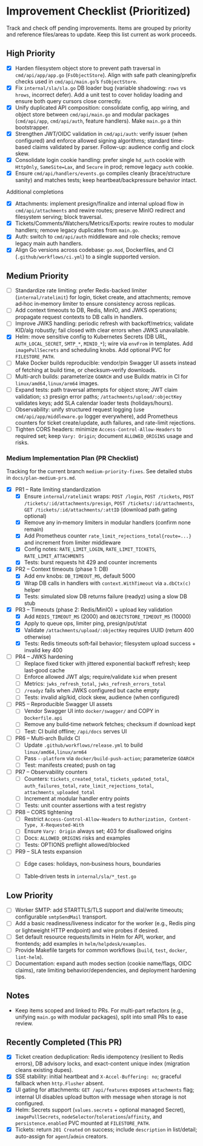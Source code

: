 # Improvement Checklist (Prioritized)

Track and check off pending improvements. Items are grouped by priority and reference files/areas to update. Keep this list current as work proceeds.

## High Priority

- [x] Harden filesystem object store to prevent path traversal in `cmd/api/app/app.go` (`FsObjectStore`). Align with safe path cleaning/prefix checks used in `cmd/api/main.go`’s `fsObjectStore`.
- [x] Fix `internal/sla/sla.go` DB loader bug (variable shadowing: `rows` vs `hrows`, incorrect defer). Add a unit test to cover holiday loading and ensure both query cursors close correctly.
- [x] Unify duplicated API composition: consolidate config, app wiring, and object store between `cmd/api/main.go` and modular packages (`cmd/api/app`, `cmd/api/auth`, feature handlers). Make `main.go` a thin bootstrapper.
- [x] Strengthen JWT/OIDC validation in `cmd/api/auth`: verify issuer (when configured) and enforce allowed signing algorithms; standard time-based claims validated by parser. Follow-up: audience config and clock skew.
- [x] Consolidate login cookie handling: prefer single `hd_auth` cookie with `HttpOnly`, `SameSite=Lax`, and `Secure` in prod; remove legacy `auth` cookie.
- [x] Ensure `cmd/api/handlers/events.go` compiles cleanly (brace/structure sanity) and matches tests; keep heartbeat/backpressure behavior intact.

Additional completions

- [x] Attachments: implement presign/finalize and internal upload flow in `cmd/api/attachments` and rewire routes; preserve MinIO redirect and filesystem serving; block traversal.
- [x] Tickets/Comments/Watchers/Metrics/Exports: rewire routes to modular handlers; remove legacy duplicates from `main.go`.
- [x] Auth: switch to `cmd/api/auth` middleware and role checks; remove legacy main auth handlers.
- [x] Align Go versions across codebase: `go.mod`, Dockerfiles, and CI (`.github/workflows/ci.yml`) to a single supported version.

## Medium Priority

- [ ] Standardize rate limiting: prefer Redis-backed limiter (`internal/ratelimit`) for login, ticket create, and attachments; remove ad‑hoc in‑memory limiter to ensure consistency across replicas.
- [ ] Add context timeouts to DB, Redis, MinIO, and JWKS operations; propagate request contexts to DB calls in handlers.
- [ ] Improve JWKS handling: periodic refresh with backoff/metrics; validate KID/alg robustly; fail closed with clear errors when JWKS unavailable.
- [x] Helm: move sensitive config to Kubernetes Secrets (DB URL, `AUTH_LOCAL_SECRET`, `SMTP_*`, `MINIO_*`); wire via `envFrom` in templates. Add `imagePullSecrets` and scheduling knobs. Add optional PVC for `FILESTORE_PATH`.
- [ ] Make Docker builds reproducible: vendor/pin Swagger UI assets instead of fetching at build time, or checksum‑verify downloads.
- [ ] Multi-arch builds: parameterize `GOARCH` and use Buildx matrix in CI for `linux/amd64,linux/arm64` images.
- [ ] Expand tests: path traversal attempts for object store; JWT claim validation; `s3` presign error paths; `/attachments/upload/:objectKey` validates keys; add SLA calendar loader tests (holidays/hours).
- [ ] Observability: unify structured request logging (use `cmd/api/app/middleware.go` logger everywhere), add Prometheus counters for ticket create/update, auth failures, and rate-limit rejections.
- [ ] Tighten CORS headers: minimize `Access-Control-Allow-Headers` to required set; keep `Vary: Origin`; document `ALLOWED_ORIGINS` usage and risks.

### Medium Implementation Plan (PR Checklist)

Tracking for the current branch `medium-priority-fixes`. See detailed stubs in `docs/plan-medium-prs.md`.

- [x] PR1 – Rate limiting standardization
  - [x] Ensure `internal/ratelimit` wraps: `POST /login`, `POST /tickets`, `POST /tickets/:id/attachments/presign`, `POST /tickets/:id/attachments`, `GET /tickets/:id/attachments/:attID` (download path gating optional)
  - [x] Remove any in‑memory limiters in modular handlers (confirm none remain)
  - [x] Add Prometheus counter `rate_limit_rejections_total{route=...}` and increment from limiter middleware
  - [x] Config notes: `RATE_LIMIT_LOGIN`, `RATE_LIMIT_TICKETS`, `RATE_LIMIT_ATTACHMENTS`
  - [x] Tests: burst requests hit 429 and counter increments

- [x] PR2 – Context timeouts (phase 1: DB)
  - [x] Add env knobs: `DB_TIMEOUT_MS`, default 5000
  - [x] Wrap DB calls in handlers with `context.WithTimeout` via `a.dbCtx(c)` helper
  - [x] Tests: simulated slow DB returns failure (readyz) using a slow DB stub

- [x] PR3 – Timeouts (phase 2: Redis/MinIO) + upload key validation
  - [x] Add `REDIS_TIMEOUT_MS` (2000) and `OBJECTSTORE_TIMEOUT_MS` (10000)
  - [x] Apply to queue ops, limiter ping, presign/put/stat
  - [x] Validate `/attachments/upload/:objectKey` requires UUID (return 400 otherwise)
  - [x] Tests: Redis timeouts soft‑fail behavior; filesystem upload success + invalid key 400

- [ ] PR4 – JWKS hardening
  - [ ] Replace fixed ticker with jittered exponential backoff refresh; keep last‑good cache
  - [ ] Enforce allowed JWT algs; require/validate `kid` when present
  - [ ] Metrics: `jwks_refresh_total`, `jwks_refresh_errors_total`
  - [ ] `/readyz` fails when JWKS configured but cache empty
  - [ ] Tests: invalid alg/kid, clock skew, audience (when configured)

- [ ] PR5 – Reproducible Swagger UI assets
  - [ ] Vendor Swagger UI into `docker/swagger/` and COPY in `Dockerfile.api`
  - [ ] Remove any build‑time network fetches; checksum if download kept
  - [ ] Test: CI build offline; `/api/docs` serves UI

- [ ] PR6 – Multi‑arch Buildx CI
  - [ ] Update `.github/workflows/release.yml` to build `linux/amd64,linux/arm64`
  - [ ] Pass `--platform` via `docker/build-push-action`; parameterize `GOARCH`
  - [ ] Test: manifests created; push on tag

- [ ] PR7 – Observability counters
  - [ ] Counters: `tickets_created_total`, `tickets_updated_total`, `auth_failures_total`, `rate_limit_rejections_total`, `attachments_uploaded_total`
  - [ ] Increment at modular handler entry points
  - [ ] Tests: unit counter assertions with a test registry

- [ ] PR8 – CORS tightening
  - [ ] Restrict `Access-Control-Allow-Headers` to `Authorization, Content-Type, X-Requested-With`
  - [ ] Ensure `Vary: Origin` always set; 403 for disallowed origins
  - [ ] Docs: `ALLOWED_ORIGINS` risks and examples
  - [ ] Tests: OPTIONS preflight allowed/blocked

- [ ] PR9 – SLA tests expansion
  - [ ] Edge cases: holidays, non‑business hours, boundaries
  - [ ] Table‑driven tests in `internal/sla/*_test.go`


## Low Priority

- [ ] Worker SMTP: add STARTTLS/TLS support and dial/write timeouts; configurable `smtpSendMail` transport.
- [ ] Add a basic readiness/liveness indicator for the worker (e.g., Redis ping or lightweight HTTP endpoint) and wire probes if desired.
- [ ] Set default resource requests/limits in Helm for API, worker, and frontends; add examples in `helm/helpdesk/examples`.
- [ ] Provide Makefile targets for common workflows (`build`, `test`, `docker`, `lint-helm`).
- [ ] Documentation: expand auth modes section (cookie name/flags, OIDC claims), rate limiting behavior/dependencies, and deployment hardening tips.

## Notes

- Keep items scoped and linked to PRs. For multi-part refactors (e.g., unifying `main.go` with modular packages), split into small PRs to ease review.

## Recently Completed (This PR)

- [x] Ticket creation deduplication: Redis idempotency (resilient to Redis errors), DB advisory locks, and exact-content unique index (migration cleans existing dupes).
- [x] SSE stability: initial heartbeat and `X-Accel-Buffering: no`; graceful fallback when `http.Flusher` absent.
- [x] UI gating for attachments: `GET /api/features` exposes `attachments` flag; internal UI disables upload button with message when storage is not configured.
- [x] Helm: Secrets support (`values.secrets` + optional managed Secret), `imagePullSecrets`, `nodeSelector`/`tolerations`/`affinity`, and `persistence.enabled` PVC mounted at `FILESTORE_PATH`.
- [x] Tickets: return `201 Created` on success; include `description` in list/detail; auto-assign for `agent`/`admin` creators.
